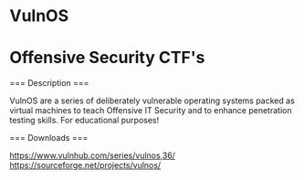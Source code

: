 # VulnOS
# Offensive Security CTF's

=== Description === 

VulnOS are a series of deliberately vulnerable operating systems packed as virtual machines to teach Offensive IT Security and to enhance penetration testing skills. For educational purposes!

=== Downloads ===

https://www.vulnhub.com/series/vulnos,36/
https://sourceforge.net/projects/vulnos/

